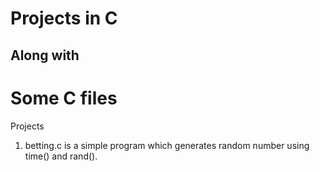 # Projects in C 
## Along with
# Some C files


Projects

1) betting.c is a simple program which generates random number using time() and rand().
